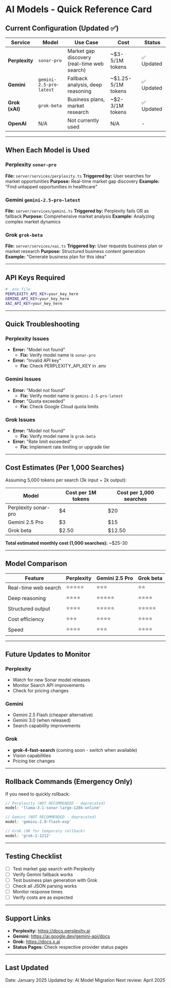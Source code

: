 # AI Models - Quick Reference Card

## Current Configuration (Updated ✅)

| Service | Model | Use Case | Cost | Status |
|---------|-------|----------|------|--------|
| **Perplexity** | `sonar-pro` | Market gap discovery (real-time web search) | ~$3-5/1M tokens | ✅ Updated |
| **Gemini** | `gemini-2.5-pro-latest` | Fallback analysis, deep reasoning | ~$1.25-5/1M tokens | ✅ Updated |
| **Grok (xAI)** | `grok-beta` | Business plans, market research | ~$2-3/1M tokens | ✅ Updated |
| **OpenAI** | N/A | Not currently used | N/A | - |

---

## When Each Model is Used

### Perplexity `sonar-pro`
**File:** `server/services/perplexity.ts`
**Triggered by:** User searches for market opportunities
**Purpose:** Real-time market gap discovery
**Example:** "Find untapped opportunities in healthcare"

### Gemini `gemini-2.5-pro-latest`
**File:** `server/services/gemini.ts`
**Triggered by:** Perplexity fails OR as fallback
**Purpose:** Comprehensive market analysis
**Example:** Analyzing complex market dynamics

### Grok `grok-beta`
**File:** `server/services/xai.ts`
**Triggered by:** User requests business plan or market research
**Purpose:** Structured business content generation
**Example:** "Generate business plan for this idea"

---

## API Keys Required

```bash
# .env file
PERPLEXITY_API_KEY=your_key_here
GEMINI_API_KEY=your_key_here
XAI_API_KEY=your_key_here
```

---

## Quick Troubleshooting

### Perplexity Issues
- **Error:** "Model not found"
  - **Fix:** Verify model name is `sonar-pro`
- **Error:** "Invalid API key"
  - **Fix:** Check PERPLEXITY_API_KEY in .env

### Gemini Issues
- **Error:** "Model not found"
  - **Fix:** Verify model name is `gemini-2.5-pro-latest`
- **Error:** "Quota exceeded"
  - **Fix:** Check Google Cloud quota limits

### Grok Issues
- **Error:** "Model not found"
  - **Fix:** Verify model name is `grok-beta`
- **Error:** "Rate limit exceeded"
  - **Fix:** Implement rate limiting or upgrade tier

---

## Cost Estimates (Per 1,000 Searches)

Assuming 5,000 tokens per search (3k input + 2k output):

| Model | Cost per 1M tokens | Cost per 1,000 searches |
|-------|-------------------|------------------------|
| Perplexity sonar-pro | $4 | $20 |
| Gemini 2.5 Pro | $3 | $15 |
| Grok beta | $2.50 | $12.50 |

**Total estimated monthly cost (1,000 searches):** ~$25-30

---

## Model Comparison

| Feature | Perplexity | Gemini 2.5 Pro | Grok beta |
|---------|-----------|----------------|-----------|
| Real-time web search | ⭐⭐⭐⭐⭐ | ⭐⭐⭐ | ⭐⭐ |
| Deep reasoning | ⭐⭐⭐⭐ | ⭐⭐⭐⭐⭐ | ⭐⭐⭐⭐ |
| Structured output | ⭐⭐⭐⭐ | ⭐⭐⭐⭐⭐ | ⭐⭐⭐⭐⭐ |
| Cost efficiency | ⭐⭐⭐ | ⭐⭐⭐⭐ | ⭐⭐⭐⭐ |
| Speed | ⭐⭐⭐⭐ | ⭐⭐⭐ | ⭐⭐⭐⭐ |

---

## Future Updates to Monitor

### Perplexity
- Watch for new Sonar model releases
- Monitor Search API improvements
- Check for pricing changes

### Gemini
- Gemini 2.5 Flash (cheaper alternative)
- Gemini 3.0 (when released)
- Search capability improvements

### Grok
- **grok-4-fast-search** (coming soon - switch when available)
- Vision capabilities
- Pricing tier changes

---

## Rollback Commands (Emergency Only)

If you need to quickly rollback:

```typescript
// Perplexity (NOT RECOMMENDED - deprecated)
model: 'llama-3.1-sonar-large-128k-online'

// Gemini (NOT RECOMMENDED - deprecated)
model: 'gemini-2.0-flash-exp'

// Grok (OK for temporary rollback)
model: 'grok-2-1212'
```

---

## Testing Checklist

- [ ] Test market gap search with Perplexity
- [ ] Verify Gemini fallback works
- [ ] Test business plan generation with Grok
- [ ] Check all JSON parsing works
- [ ] Monitor response times
- [ ] Verify costs are as expected

---

## Support Links

- **Perplexity:** https://docs.perplexity.ai
- **Gemini:** https://ai.google.dev/gemini-api/docs
- **Grok:** https://docs.x.ai
- **Status Pages:** Check respective provider status pages

---

## Last Updated
Date: January 2025
Updated by: AI Model Migration
Next review: April 2025
